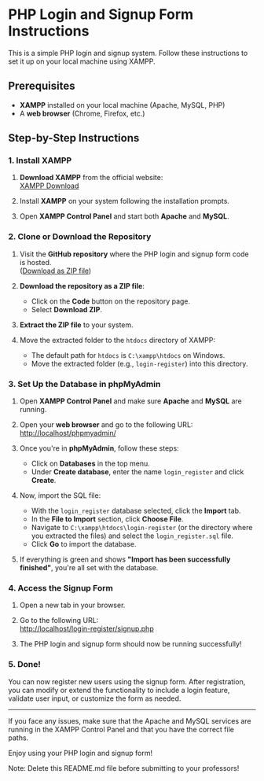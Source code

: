 # PHP Login and Signup Form Instructions

This is a simple PHP login and signup system. Follow these instructions to set it up on your local machine using XAMPP.

## Prerequisites

- **XAMPP** installed on your local machine (Apache, MySQL, PHP)
- A **web browser** (Chrome, Firefox, etc.)

## Step-by-Step Instructions

### 1. Install XAMPP

1. **Download XAMPP** from the official website:  
   [XAMPP Download](https://www.apachefriends.org/index.html)
2. Install **XAMPP** on your system following the installation prompts.

3. Open **XAMPP Control Panel** and start both **Apache** and **MySQL**.

### 2. Clone or Download the Repository

1. Visit the **GitHub repository** where the PHP login and signup form code is hosted.  
   ([Download as ZIP file](https://github.com/eiirikr/signup_login))

2. **Download the repository as a ZIP file**:
   - Click on the **Code** button on the repository page.
   - Select **Download ZIP**.
3. **Extract the ZIP file** to your system.

4. Move the extracted folder to the `htdocs` directory of XAMPP:
   - The default path for `htdocs` is `C:\xampp\htdocs` on Windows.
   - Move the extracted folder (e.g., `login-register`) into this directory.

### 3. Set Up the Database in phpMyAdmin

1. Open **XAMPP Control Panel** and make sure **Apache** and **MySQL** are running.

2. Open your **web browser** and go to the following URL:  
   [http://localhost/phpmyadmin/](http://localhost/phpmyadmin/)

3. Once you're in **phpMyAdmin**, follow these steps:

   - Click on **Databases** in the top menu.
   - Under **Create database**, enter the name `login_register` and click **Create**.

4. Now, import the SQL file:

   - With the `login_register` database selected, click the **Import** tab.
   - In the **File to Import** section, click **Choose File**.
   - Navigate to `C:\xampp\htdocs\login-register` (or the directory where you extracted the files) and select the `login_register.sql` file.
   - Click **Go** to import the database.

5. If everything is green and shows **"Import has been successfully finished"**, you're all set with the database.

### 4. Access the Signup Form

1. Open a new tab in your browser.

2. Go to the following URL:  
   [http://localhost/login-register/signup.php](http://localhost/login-register/signup.php)

3. The PHP login and signup form should now be running successfully!

### 5. Done!

You can now register new users using the signup form. After registration, you can modify or extend the functionality to include a login feature, validate user input, or customize the form as needed.

---

If you face any issues, make sure that the Apache and MySQL services are running in the XAMPP Control Panel and that you have the correct file paths.

Enjoy using your PHP login and signup form!

Note: Delete this README.md file before submitting to your professors!

